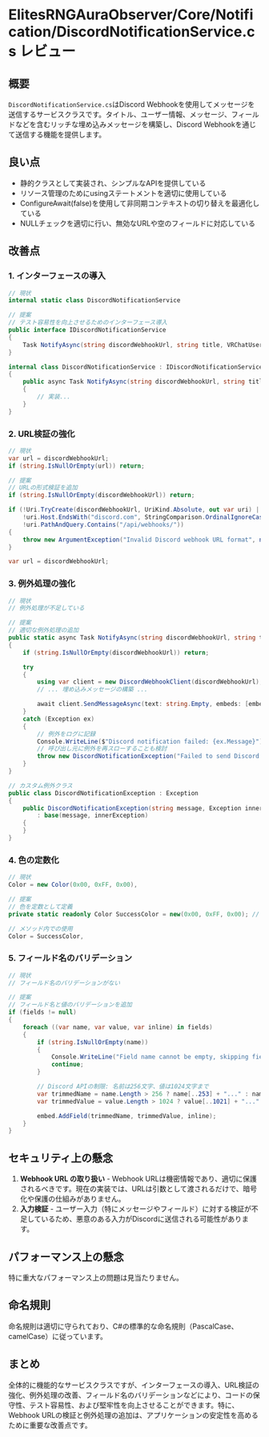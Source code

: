 # ElitesRNGAuraObserver/Core/Notification/DiscordNotificationService.cs レビュー

## 概要

`DiscordNotificationService.cs`はDiscord Webhookを使用してメッセージを送信するサービスクラスです。タイトル、ユーザー情報、メッセージ、フィールドなどを含むリッチな埋め込みメッセージを構築し、Discord Webhookを通じて送信する機能を提供します。

## 良い点

- 静的クラスとして実装され、シンプルなAPIを提供している
- リソース管理のためにusingステートメントを適切に使用している
- ConfigureAwait(false)を使用して非同期コンテキストの切り替えを最適化している
- NULLチェックを適切に行い、無効なURLや空のフィールドに対応している

## 改善点

### 1. インターフェースの導入

```csharp
// 現状
internal static class DiscordNotificationService

// 提案
// テスト容易性を向上させるためのインターフェース導入
public interface IDiscordNotificationService
{
    Task NotifyAsync(string discordWebhookUrl, string title, VRChatUser? vrchatUser, string? message = null, List<(string Name, string Value, bool Inline)>? fields = null);
}

internal class DiscordNotificationService : IDiscordNotificationService
{
    public async Task NotifyAsync(string discordWebhookUrl, string title, VRChatUser? vrchatUser, string? message = null, List<(string Name, string Value, bool Inline)>? fields = null)
    {
        // 実装...
    }
}
```

### 2. URL検証の強化

```csharp
// 現状
var url = discordWebhookUrl;
if (string.IsNullOrEmpty(url)) return;

// 提案
// URLの形式検証を追加
if (string.IsNullOrEmpty(discordWebhookUrl)) return;

if (!Uri.TryCreate(discordWebhookUrl, UriKind.Absolute, out var uri) ||
    !uri.Host.EndsWith("discord.com", StringComparison.OrdinalIgnoreCase) ||
    !uri.PathAndQuery.Contains("/api/webhooks/"))
{
    throw new ArgumentException("Invalid Discord webhook URL format", nameof(discordWebhookUrl));
}

var url = discordWebhookUrl;
```

### 3. 例外処理の強化

```csharp
// 現状
// 例外処理が不足している

// 提案
// 適切な例外処理の追加
public static async Task NotifyAsync(string discordWebhookUrl, string title, VRChatUser? vrchatUser, string? message = null, List<(string Name, string Value, bool Inline)>? fields = null)
{
    if (string.IsNullOrEmpty(discordWebhookUrl)) return;

    try
    {
        using var client = new DiscordWebhookClient(discordWebhookUrl);
        // ... 埋め込みメッセージの構築 ...

        await client.SendMessageAsync(text: string.Empty, embeds: [embed.Build()]).ConfigureAwait(false);
    }
    catch (Exception ex)
    {
        // 例外をログに記録
        Console.WriteLine($"Discord notification failed: {ex.Message}");
        // 呼び出し元に例外を再スローすることも検討
        throw new DiscordNotificationException("Failed to send Discord notification", ex);
    }
}

// カスタム例外クラス
public class DiscordNotificationException : Exception
{
    public DiscordNotificationException(string message, Exception innerException)
        : base(message, innerException)
    {
    }
}
```

### 4. 色の定数化

```csharp
// 現状
Color = new Color(0x00, 0xFF, 0x00),

// 提案
// 色を定数として定義
private static readonly Color SuccessColor = new(0x00, 0xFF, 0x00); // 緑色

// メソッド内での使用
Color = SuccessColor,
```

### 5. フィールド名のバリデーション

```csharp
// 現状
// フィールド名のバリデーションがない

// 提案
// フィールド名と値のバリデーションを追加
if (fields != null)
{
    foreach ((var name, var value, var inline) in fields)
    {
        if (string.IsNullOrEmpty(name))
        {
            Console.WriteLine("Field name cannot be empty, skipping field");
            continue;
        }

        // Discord APIの制限: 名前は256文字、値は1024文字まで
        var trimmedName = name.Length > 256 ? name[..253] + "..." : name;
        var trimmedValue = value.Length > 1024 ? value[..1021] + "..." : value;

        embed.AddField(trimmedName, trimmedValue, inline);
    }
}
```

## セキュリティ上の懸念

1. **Webhook URL の取り扱い** - Webhook URLは機密情報であり、適切に保護されるべきです。現在の実装では、URLは引数として渡されるだけで、暗号化や保護の仕組みがありません。
2. **入力検証** - ユーザー入力（特にメッセージやフィールド）に対する検証が不足しているため、悪意のある入力がDiscordに送信される可能性があります。

## パフォーマンス上の懸念

特に重大なパフォーマンス上の問題は見当たりません。

## 命名規則

命名規則は適切に守られており、C#の標準的な命名規則（PascalCase、camelCase）に従っています。

## まとめ

全体的に機能的なサービスクラスですが、インターフェースの導入、URL検証の強化、例外処理の改善、フィールド名のバリデーションなどにより、コードの保守性、テスト容易性、および堅牢性を向上させることができます。特に、Webhook URLの検証と例外処理の追加は、アプリケーションの安定性を高めるために重要な改善点です。
